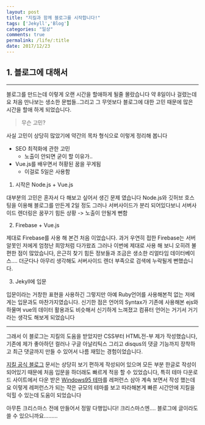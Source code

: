 ```yaml
---
layout: post
title: "지킬과 함께 블로그를 시작합니다!"
tags: ['Jekyll','Blog']
categories: "일상"
comments: true
permalink: /life/:title
date: 2017/12/23
---
```

## 1. 블로그에 대해서
---
블로그를 만드는데 이렇게 오랜 시간을 할애하게 될줄 몰랐습니다 약 8일이나 걸렸는데요 처음 만나보는 생소한 문법들..그리고 그 무엇보다 블로그에 대한 고민 때문에 많은 시간을 할애 하게 되었습니다.

> 무슨 고민?

사실 고민이 상당히 많았기에 약간의 목차 형식으로 이렇게 정리해 봅니다

* SEO 최적화에 관한 고민
    * 노출이 안되면 굳이 할 이유가..
* Vue.js를 배우면서 허황된 꿈을 꾸게됨
    * 이걸로 5일은 사용함 

1. 시작은 Node.js + Vue.js

대부분의 고민은 혼자서 다 해보고 싶어서 생긴 문제 였습니다 Node.js와 깃허브 호스팅을 이용해 블로그를 만든게 2일 정도 그러나 서버사이드가 분리 되어있다보니 서버사이드 렌더링은 꿈꾸기 힘든 상황 -> 노출이 안될게 뻔함

2. Firebase + Vue.js

제대로 Firebase를 사용 해 본건 처음 이었습니다. 과거 우연히 접한 Firebase는 서버알못인 저에게 엄청난 희망처럼 다가왔죠 그러나 이번에 제대로 사용 해 보니 오히려 불편한 점이 많았습니다, 은근히 찾기 힘든 정보들과 조금은 생소한 리얼타임 데이터베이스.... 더군다나 아무리 생각해도 서버사이드 렌더 부족으로 검색에 누락될게 뻔했습니다.

3. Jekyll에 입문

입문이라는 거창한 표현을 사용하긴 그렇지만 아예 Ruby언어를 사용해본적 없는 저에게는 입문과도 마찬가지였습니다. 신기한 점은 언어의 Syntax가 기존에 사용해본 ejs와 하물며 vue의 데이터 활용과도 비슷해서 신기하게 느껴졌고 컴퓨터 언어는 거기서 거기라는 생각도 해보게 되었습니다

---

그래서 이 블로그는 지킬의 도움을 받았지만 CSS부터 HTML전-부 제가 작성했습니다, 기존에 제가 좋아하던 컬러나 구글 아날리틱스 그리고 disqus의 댓글 기능까지 장착하고 최근 댓글까지 만들 수 있어서 나름 재밌는 경험이었습니다.

[지킬 공식 블로그](https://jekyllrb-ko.github.io/) 문서는 상당히 보기 편하게 작성되어 있으며 모든 부분 한글로 작성이 되어있기 때문에 처음 입문을 하더래도 빠르게 적응 할 수 있었습니다, 특히 테마 다운로드 사이트에서 다운 받은 [Windows95 테마](http://jekyllthemes.org/themes/windows-95/)를 레퍼런스 삼아 계속 보면서 작성 했는데요 이렇게 레퍼런스가 되는 작은 규모의 테마를 보고 따라해본게 빠른 시간안에 지킬을 익힐 수 있는데 도움이 되었습니다

아무튼 크리스마스 전에 만들어서 정말 다행입니다! 크리스마스엔.... 블로그에 글이라도 쓸 수 있으니까요.........
